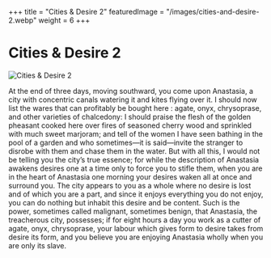 +++
title = "Cities & Desire 2"
featuredImage = "/images/cities-and-desire-2.webp"
weight = 6
+++

# Cities & Desire 2

![Cities & Desire 2](/images/cities-and-desire-2.webp)

At the end of three days, moving southward, you come upon Anastasia, a city with concentric canals watering it and kites flying over it. I should now list the wares that can profitably be bought here : agate, onyx, chrysoprase, and other varieties of chalcedony: I should praise the flesh of the golden pheasant cooked here over fires of seasoned cherry wood and sprinkled with much sweet marjoram; and tell of the women I have seen bathing in the pool of a garden and who sometimes—it is said—invite the stranger to disrobe with them and chase them in the water. But with all this, I would not be telling you the city’s true essence; for while the description of Anastasia awakens desires one at a time only to force you to stifle them, when you are in the heart of Anastasia one morning your desires waken all at once and surround you. The city appears to you as a whole where no desire is lost and of which you are a part, and since it enjoys everything you do not enjoy, you can do nothing but inhabit this desire and be content. Such is the power, sometimes called malignant, sometimes benign, that Anastasia, the treacherous city, possesses; if for eight hours a day you work as a cutter of agate, onyx, chrysoprase, your labour which gives form to desire takes from desire its form, and you believe you are enjoying Anastasia wholly when you are only its slave.